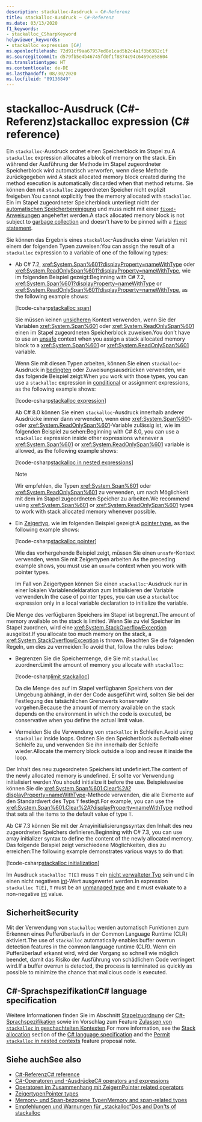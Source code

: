 ```yaml
---
description: stackalloc-Ausdruck – C#-Referenz
title: stackalloc-Ausdruck – C#-Referenz
ms.date: 03/13/2020
f1_keywords:
- stackalloc_CSharpKeyword
helpviewer_keywords:
- stackalloc expression [C#]
ms.openlocfilehash: 72d91cf9aa67957ed8e1cad5b2c4a1f3b6382c1f
ms.sourcegitcommit: d579fb5e4b46745fd0f1f8874c94c6469ce58604
ms.translationtype: HT
ms.contentlocale: de-DE
ms.lasthandoff: 08/30/2020
ms.locfileid: "89136849"
---
```

# <a name="stackalloc-expression-c-reference"></a><span data-ttu-id="1f9e7-103">stackalloc-Ausdruck (C#-Referenz)</span><span class="sxs-lookup"><span data-stu-id="1f9e7-103">stackalloc expression (C# reference)</span></span>

<span data-ttu-id="1f9e7-104">Ein `stackalloc`-Ausdruck ordnet einen Speicherblock im Stapel zu.</span><span class="sxs-lookup"><span data-stu-id="1f9e7-104">A `stackalloc` expression allocates a block of memory on the stack.</span></span> <span data-ttu-id="1f9e7-105">Ein während der Ausführung der Methode im Stapel zugeordneter Speicherblock wird automatisch verworfen, wenn diese Methode zurückgegeben wird.</span><span class="sxs-lookup"><span data-stu-id="1f9e7-105">A stack allocated memory block created during the method execution is automatically discarded when that method returns.</span></span> <span data-ttu-id="1f9e7-106">Sie können den mit `stackalloc` zugeordneten Speicher nicht explizit freigeben.</span><span class="sxs-lookup"><span data-stu-id="1f9e7-106">You cannot explicitly free the memory allocated with `stackalloc`.</span></span> <span data-ttu-id="1f9e7-107">Ein im Stapel zugeordneter Speicherblock unterliegt nicht der [automatischen Speicherbereinigung](../../../standard/garbage-collection/index.md) und muss nicht mit einer [`fixed`-Anweisungen](../keywords/fixed-statement.md) angeheftet werden.</span><span class="sxs-lookup"><span data-stu-id="1f9e7-107">A stack allocated memory block is not subject to [garbage collection](../../../standard/garbage-collection/index.md) and doesn't have to be pinned with a [`fixed` statement](../keywords/fixed-statement.md).</span></span>

<span data-ttu-id="1f9e7-108">Sie können das Ergebnis eines `stackalloc`-Ausdrucks einer Variablen mit einem der folgenden Typen zuweisen:</span><span class="sxs-lookup"><span data-stu-id="1f9e7-108">You can assign the result of a `stackalloc` expression to a variable of one of the following types:</span></span>

- <span data-ttu-id="1f9e7-109">Ab C# 7.2, <xref:System.Span%601?displayProperty=nameWithType> oder <xref:System.ReadOnlySpan%601?displayProperty=nameWithType>, wie im folgenden Beispiel gezeigt:</span><span class="sxs-lookup"><span data-stu-id="1f9e7-109">Beginning with C# 7.2, <xref:System.Span%601?displayProperty=nameWithType> or <xref:System.ReadOnlySpan%601?displayProperty=nameWithType>, as the following example shows:</span></span>

  [!code-csharp[stackalloc span](snippets/shared/StackallocOperator.cs#AssignToSpan)]

  <span data-ttu-id="1f9e7-110">Sie müssen keinen [unsicheren](../keywords/unsafe.md) Kontext verwenden, wenn Sie der Variablen <xref:System.Span%601> oder <xref:System.ReadOnlySpan%601> einen im Stapel zugeordneten Speicherblock zuweisen.</span><span class="sxs-lookup"><span data-stu-id="1f9e7-110">You don't have to use an [unsafe](../keywords/unsafe.md) context when you assign a stack allocated memory block to a <xref:System.Span%601> or <xref:System.ReadOnlySpan%601> variable.</span></span>

  <span data-ttu-id="1f9e7-111">Wenn Sie mit diesen Typen arbeiten, können Sie einen `stackalloc`-Ausdruck in [bedingten](conditional-operator.md) oder Zuweisungsausdrücken verwenden, wie das folgende Beispiel zeigt:</span><span class="sxs-lookup"><span data-stu-id="1f9e7-111">When you work with those types, you can use a `stackalloc` expression in [conditional](conditional-operator.md) or assignment expressions, as the following example shows:</span></span>

  [!code-csharp[stackalloc expression](snippets/shared/StackallocOperator.cs#AsExpression)]

  <span data-ttu-id="1f9e7-112">Ab C# 8.0 können Sie einen `stackalloc`-Ausdruck innerhalb anderer Ausdrücke immer dann verwenden, wenn eine <xref:System.Span%601>- oder <xref:System.ReadOnlySpan%601>-Variable zulässig ist, wie im folgenden Beispiel zu sehen:</span><span class="sxs-lookup"><span data-stu-id="1f9e7-112">Beginning with C# 8.0, you can use a `stackalloc` expression inside other expressions whenever a <xref:System.Span%601> or <xref:System.ReadOnlySpan%601> variable is allowed, as the following example shows:</span></span>

  [!code-csharp[stackalloc in nested expressions](snippets/shared/StackallocOperator.cs#Nested)]

  > [!NOTE]
  > <span data-ttu-id="1f9e7-113">Wir empfehlen, die Typen <xref:System.Span%601> oder <xref:System.ReadOnlySpan%601> zu verwenden, um nach Möglichkeit mit dem im Stapel zugeordneten Speicher zu arbeiten.</span><span class="sxs-lookup"><span data-stu-id="1f9e7-113">We recommend using <xref:System.Span%601> or <xref:System.ReadOnlySpan%601> types to work with stack allocated memory whenever possible.</span></span>

- <span data-ttu-id="1f9e7-114">Ein [Zeigertyp](../../programming-guide/unsafe-code-pointers/pointer-types.md), wie im folgenden Beispiel gezeigt:</span><span class="sxs-lookup"><span data-stu-id="1f9e7-114">A [pointer type](../../programming-guide/unsafe-code-pointers/pointer-types.md), as the following example shows:</span></span>

  [!code-csharp[stackalloc pointer](snippets/shared/StackallocOperator.cs#AssignToPointer)]

  <span data-ttu-id="1f9e7-115">Wie das vorhergehende Beispiel zeigt, müssen Sie einen `unsafe`-Kontext verwenden, wenn Sie mit Zeigertypen arbeiten.</span><span class="sxs-lookup"><span data-stu-id="1f9e7-115">As the preceding example shows, you must use an `unsafe` context when you work with pointer types.</span></span>

  <span data-ttu-id="1f9e7-116">Im Fall von Zeigertypen können Sie einen `stackalloc`-Ausdruck nur in einer lokalen Variablendeklaration zum Initialisieren der Variable verwenden.</span><span class="sxs-lookup"><span data-stu-id="1f9e7-116">In the case of pointer types, you can use a `stackalloc` expression only in a local variable declaration to initialize the variable.</span></span>

<span data-ttu-id="1f9e7-117">Die Menge des verfügbaren Speichers im Stapel ist begrenzt.</span><span class="sxs-lookup"><span data-stu-id="1f9e7-117">The amount of memory available on the stack is limited.</span></span> <span data-ttu-id="1f9e7-118">Wenn Sie zu viel Speicher im Stapel zuordnen, wird eine <xref:System.StackOverflowException> ausgelöst.</span><span class="sxs-lookup"><span data-stu-id="1f9e7-118">If you allocate too much memory on the stack, a <xref:System.StackOverflowException> is thrown.</span></span> <span data-ttu-id="1f9e7-119">Beachten Sie die folgenden Regeln, um dies zu vermeiden:</span><span class="sxs-lookup"><span data-stu-id="1f9e7-119">To avoid that, follow the rules below:</span></span>

- <span data-ttu-id="1f9e7-120">Begrenzen Sie die Speichermenge, die Sie mit `stackalloc` zuordnen:</span><span class="sxs-lookup"><span data-stu-id="1f9e7-120">Limit the amount of memory you allocate with `stackalloc`:</span></span>

  [!code-csharp[limit stackalloc](snippets/shared/StackallocOperator.cs#LimitStackalloc)]

  <span data-ttu-id="1f9e7-121">Da die Menge des auf im Stapel verfügbaren Speichers von der Umgebung abhängt, in der der Code ausgeführt wird, sollten Sie bei der Festlegung des tatsächlichen Grenzwerts konservativ vorgehen.</span><span class="sxs-lookup"><span data-stu-id="1f9e7-121">Because the amount of memory available on the stack depends on the environment in which the code is executed, be conservative when you define the actual limit value.</span></span>

- <span data-ttu-id="1f9e7-122">Vermeiden Sie die Verwendung von `stackalloc` in Schleifen.</span><span class="sxs-lookup"><span data-stu-id="1f9e7-122">Avoid using `stackalloc` inside loops.</span></span> <span data-ttu-id="1f9e7-123">Ordnen Sie den Speicherblock außerhalb einer Schleife zu, und verwenden Sie ihn innerhalb der Schleife wieder.</span><span class="sxs-lookup"><span data-stu-id="1f9e7-123">Allocate the memory block outside a loop and reuse it inside the loop.</span></span>

<span data-ttu-id="1f9e7-124">Der Inhalt des neu zugeordneten Speichers ist undefiniert.</span><span class="sxs-lookup"><span data-stu-id="1f9e7-124">The content of the newly allocated memory is undefined.</span></span> <span data-ttu-id="1f9e7-125">Er sollte vor Verwendung initialisiert werden.</span><span class="sxs-lookup"><span data-stu-id="1f9e7-125">You should initialize it before the use.</span></span> <span data-ttu-id="1f9e7-126">Beispielsweise können Sie die <xref:System.Span%601.Clear%2A?displayProperty=nameWithType>-Methode verwenden, die alle Elemente auf den Standardwert des Typs `T` festlegt.</span><span class="sxs-lookup"><span data-stu-id="1f9e7-126">For example, you can use the <xref:System.Span%601.Clear%2A?displayProperty=nameWithType> method that sets all the items to the default value of type `T`.</span></span>

<span data-ttu-id="1f9e7-127">Ab C# 7.3 können Sie mit der Arrayinitialisierungssyntax den Inhalt des neu zugeordneten Speichers definieren.</span><span class="sxs-lookup"><span data-stu-id="1f9e7-127">Beginning with C# 7.3, you can use array initializer syntax to define the content of the newly allocated memory.</span></span> <span data-ttu-id="1f9e7-128">Das folgende Beispiel zeigt verschiedene Möglichkeiten, dies zu erreichen:</span><span class="sxs-lookup"><span data-stu-id="1f9e7-128">The following example demonstrates various ways to do that:</span></span>

[!code-csharp[stackalloc initialization](snippets/shared/StackallocOperator.cs#StackallocInit)]

<span data-ttu-id="1f9e7-129">Im Ausdruck `stackalloc T[E]` muss `T` ein [nicht verwalteter Typ](../builtin-types/unmanaged-types.md) sein und `E` in einen nicht negativen [int](../builtin-types/integral-numeric-types.md)-Wert ausgewertet werden.</span><span class="sxs-lookup"><span data-stu-id="1f9e7-129">In expression `stackalloc T[E]`, `T` must be an [unmanaged type](../builtin-types/unmanaged-types.md) and `E` must evaluate to a non-negative [int](../builtin-types/integral-numeric-types.md) value.</span></span>

## <a name="security"></a><span data-ttu-id="1f9e7-130">Sicherheit</span><span class="sxs-lookup"><span data-stu-id="1f9e7-130">Security</span></span>

<span data-ttu-id="1f9e7-131">Mit der Verwendung von `stackalloc` werden automatisch Funktionen zum Erkennen eines Pufferüberlaufs in der Common Language Runtime (CLR) aktiviert.</span><span class="sxs-lookup"><span data-stu-id="1f9e7-131">The use of `stackalloc` automatically enables buffer overrun detection features in the common language runtime (CLR).</span></span> <span data-ttu-id="1f9e7-132">Wenn ein Pufferüberlauf erkannt wird, wird der Vorgang so schnell wie möglich beendet, damit das Risiko der Ausführung von schädlichem Code verringert wird.</span><span class="sxs-lookup"><span data-stu-id="1f9e7-132">If a buffer overrun is detected, the process is terminated as quickly as possible to minimize the chance that malicious code is executed.</span></span>

## <a name="c-language-specification"></a><span data-ttu-id="1f9e7-133">C#-Sprachspezifikation</span><span class="sxs-lookup"><span data-stu-id="1f9e7-133">C# language specification</span></span>

<span data-ttu-id="1f9e7-134">Weitere Informationen finden Sie im Abschnitt [Stapelzuordnung](~/_csharplang/spec/unsafe-code.md#stack-allocation) der [C#-Sprachspezifikation](~/_csharplang/spec/introduction.md) sowie im Vorschlag zum Feature [Zulassen von `stackalloc` in geschachtelten Kontexten](~/_csharplang/proposals/csharp-8.0/nested-stackalloc.md).</span><span class="sxs-lookup"><span data-stu-id="1f9e7-134">For more information, see the [Stack allocation](~/_csharplang/spec/unsafe-code.md#stack-allocation) section of the [C# language specification](~/_csharplang/spec/introduction.md) and the [Permit `stackalloc` in nested contexts](~/_csharplang/proposals/csharp-8.0/nested-stackalloc.md) feature proposal note.</span></span>

## <a name="see-also"></a><span data-ttu-id="1f9e7-135">Siehe auch</span><span class="sxs-lookup"><span data-stu-id="1f9e7-135">See also</span></span>

- [<span data-ttu-id="1f9e7-136">C#-Referenz</span><span class="sxs-lookup"><span data-stu-id="1f9e7-136">C# reference</span></span>](../index.md)
- [<span data-ttu-id="1f9e7-137">C#-Operatoren und -Ausdrücke</span><span class="sxs-lookup"><span data-stu-id="1f9e7-137">C# operators and expressions</span></span>](index.md)
- [<span data-ttu-id="1f9e7-138">Operatoren im Zusammenhang mit Zeigern</span><span class="sxs-lookup"><span data-stu-id="1f9e7-138">Pointer related operators</span></span>](pointer-related-operators.md)
- [<span data-ttu-id="1f9e7-139">Zeigertypen</span><span class="sxs-lookup"><span data-stu-id="1f9e7-139">Pointer types</span></span>](../../programming-guide/unsafe-code-pointers/pointer-types.md)
- [<span data-ttu-id="1f9e7-140">Memory- und Span-bezogene Typen</span><span class="sxs-lookup"><span data-stu-id="1f9e7-140">Memory and span-related types</span></span>](../../../standard/memory-and-spans/index.md)
- [<span data-ttu-id="1f9e7-141">Empfehlungen und Warnungen für „stackalloc“</span><span class="sxs-lookup"><span data-stu-id="1f9e7-141">Dos and Don'ts of stackalloc</span></span>](https://vcsjones.dev/2020/02/24/stackalloc/)
